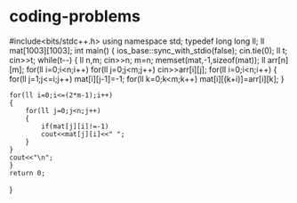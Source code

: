 # coding-problems
#include<bits/stdc++.h>
using namespace std;
typedef long long ll;
ll mat[1003][1003];
int main()
{
	ios_base::sync_with_stdio(false);
	cin.tie(0);
	ll t;
	cin>>t;
	while(t--)
	{
	ll n,m;
	cin>>n;
	m=n;
	memset(mat,-1,sizeof(mat));
	ll arr[n][m];
	for(ll i=0;i<n;i++)
	for(ll j=0;j<m;j++)
	cin>>arr[i][j];
	for(ll i=0;i<n;i++)
	{
		for(ll j=1;j<=i;j++)
		mat[i][j-1]=-1;
		for(ll k=0;k<m;k++)
		mat[i][(k+i)]=arr[i][k];
	}

	for(ll i=0;i<=(2*m-1);i++)
	{
		for(ll j=0;j<n;j++)
		{
			if(mat[j][i]!=-1)
			cout<<mat[j][i]<<" ";
		}
	}
	cout<<"\n";
	}
	return 0;

}
		
